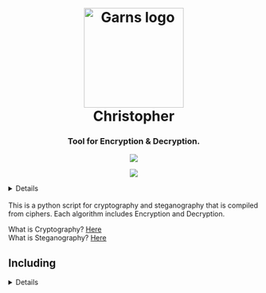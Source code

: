 <div id="top"></div>
<h1 align="center">
    <br>
    <a href="https://github.com/mammaddrik/christopher"><img src="https://i.postimg.cc/7h9CxC2V/christopher.png" alt="Garns logo" width="200" height="200"></a>
    <br>
    Christopher
    <br>
</h1>

<h3 align="center">Tool for Encryption & Decryption.</h3>

<p align="center">
    <a href="https://github.com/mammaddrik/christopher/releases">
    <img src="https://img.shields.io/github/release/mammaddrik/christopher.svg">
</p>

<p align="center">
    <img src="https://i.postimg.cc/X7TWrjkc/christopher.png">
</p>

<details>
<summary>Contents</summary>

[Including](#Including)<br>
[Installation](#installation)<br>
[Usage](#usage)<br>
[License](#license)

</details>

<br>
This is a python script for cryptography and steganography that is compiled from ciphers. Each algorithm includes Encryption and Decryption.

What is Cryptography? [Here](https://en.wikipedia.org/wiki/Cryptography)<br>
What is Steganography? [Here](https://en.wikipedia.org/wiki/Steganography)

## Including
<details>

1. **Cryptography**
    1. Atbash Cipher
    2. Caesar Cipher
        - Encryption
        - Decryption
        - Crack
    3. Affine Cipher
       - Encryption
       - Decryption
       - Crack
    4. Vigenère Cipher
       - Encryption
       - Decryption
       - Crack
    5. Revers Text
    6. Play Fire Cipher
       - Encryption
       - Decryption
    7. Rail Fence Cipher
       - Encryption
       - Decryption
       - Crack
    8. Scytale Cipher
       - Encryption
       - Decryption
    9. Polybius Square
       - Encryption
       - Decryption
    10. Columnar Cipher
        - Encryption
        - Decryption
        - Crack
    11. Simple Substitution Cipher
        - Encryption
        - Decryption
        - Crack
    12. Baconian Cipher
    13. Morse Code
    14. Rot13 Cipher
    15. One-Time Pad Cipher
        - Encryption
        - Decryption
    16. Hash Function
        - Hash Generator
          - MD2
          - MD4
          - MD5
          - SHA1
          - SHA224
          - SHA256
          - SHA384
          - SHA512
          - sha3-224
          - sha3-256
          - sha3-384
          - sha3-512
          - shake-128
          - shake-256
          - blake2b
          - blake2s
          - NTLM
          - adler32
          - crc32
        - Hash Cracker
          - md5
          - sha1
          - sha256
          - sha384
          - sha512
        - Hash Identifier
    17. Enigma Machine
    18. AES(CBC)
        - Encryption
        - Decryption
    19. Public Key Cipher
        - Encryption
        - Decryption
    20. RSA
        - Encryption
        - Decryption
2. **Steganography**
    1. Image
        - Encryption
        - Decryption
    2. Audio
        - Encryption
        - Decryption
3. **Tools**
    1. Password List
        - All Situations
        - Custom
    2. Password Manager
        - Encryption
        - Decryption
        - Create CSV file
        - Add
        - Edit
        - Delete
    3. Password generator
    4. Frequency Analysis
</details>